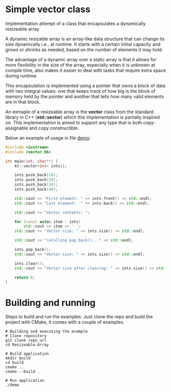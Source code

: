 # Simple vector class
Implementation attempt of a class that encapsulates a dynamically resizeable array.

A dynamic resizable array is an array-like data structure that can change its size 
dynamically i.e., at runtime. It starts with a certain initial capacity and grows or 
shrinks as needed, based on the number of elements it may hold.

The advantage of a dynamic array over a static array is that it allows for more 
flexibility in the size of the array, especially when it is unknown at compile time, also makes it easier to deal with tasks that require 
extra space during runtime.

This encapsulation is implemented using a pointer that owns a block of data with two integral 
values: one that keeps track of how big is the block of memory held by the pointer and another that tells how
many valid elements are in that block.

An exmaple of a resizeable array is the **vector** class from the standard library in C++
(**std::vector<T>**) which this implementation is partially inspired on. This implementation
is aimed to support any type that is both copy-assignable and copy constructible.

Below an example of usage in file [demo](src/demo.cc):

```cpp
#include <iostream>
#include <vector.hh>

int main(int, char**) {
    kt::vector<int> ints{};

    ints.push_back(10);
    ints.push_back(20);
    ints.push_back(30);
    ints.push_back(40);

    std::cout << "First element: " << ints.front() << std::endl;
    std::cout << "Last element:  " << ints.back() << std::endl;

    std::cout << "Vector contents: ";

    for (const auto& item : ints)
        std::cout << item << ' ';
    std::cout << "Vector size: " << ints.size() << std::endl;

    std::cout << "\nCalling pop_back()..." << std::endl;

    ints.pop_back();
    std::cout << "Vector size: " << ints.size() << std::endl;

    ints.clear();
    std::cout << "Vector size after clearing: " << ints.size() << std::endl;

    return 0;
}
```

# Building and running
Steps to build and run the examples. Just clone the repo and build the project with CMake, it comes with a couple of examples.
```shell
# Building and executing the example
# Clone repository
git clone repo_url
cd Resizeable-Array

# Build application
mkdir build
cd build
cmake ..
cmake --build .

# Run application
./demo
```
